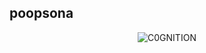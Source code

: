 ## poopsona

<p align="center"> <img src="https://komarev.com/ghpvc/?username=C0GNITION&label=Profile%20views&color=lightgrey&style=flat" alt="C0GNITION" /> </p>
<p align="center">
  <src="https://i.ibb.co/Zhs2XqC/20241015-143914.png">
</p>



